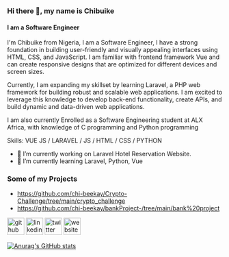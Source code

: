 ### Hi there 👋, my name is Chibuike
#### I am a Software Engineer
I'm Chibuike from Nigeria, I am a Software Engineer, I have a strong foundation in building user-friendly and visually appealing interfaces using HTML, CSS, and JavaScript. I am familiar with frontend framework Vue and can create responsive designs that are optimized for different devices and screen sizes.

Currently, I am expanding my skillset by learning Laravel, a PHP web framework for building robust and scalable web applications. I am excited to leverage this knowledge to develop back-end functionality, create APIs, and build dynamic and data-driven web applications.

I am also currently Enrolled as a Software Engineering student at ALX Africa, with knowledge of C programming and Python programming 

Skills: VUE JS / LARAVEL / JS / HTML / CSS / PYTHON

- 🔭 I’m currently working on Laravel Hotel Reservation Website. 
- 🌱 I’m currently learning Laravel, Python, Vue 

### Some of my Projects
- https://github.com/chi-beekay/Crypto-Challenge/tree/main/crypto_challenge
- https://github.com/chi-beekay/bankProject-/tree/main/bank%20project


[<img src='https://cdn.jsdelivr.net/npm/simple-icons@3.0.1/icons/github.svg' alt='github' height='40'>](https://github.com/chi-beekay)  [<img src='https://cdn.jsdelivr.net/npm/simple-icons@3.0.1/icons/linkedin.svg' alt='linkedin' height='40'>](https://www.linkedin.com/in/chibuike-mokwe/)  [<img src='https://cdn.jsdelivr.net/npm/simple-icons@3.0.1/icons/twitter.svg' alt='twitter' height='40'>](https://twitter.com/qi_beekay)  [<img src='https://cdn.jsdelivr.net/npm/simple-icons@3.0.1/icons/icloud.svg' alt='website' height='40'>](https://beekay-portfolio.vercel.app/)  


[![Anurag's GitHub stats](https://github-readme-stats.vercel.app/api?username=chi-beekay)](https://github.com/chi-beekay/github-readme-stats)
